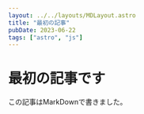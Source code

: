 ```yaml
---
layout: ../../layouts/MDLayout.astro
title: "最初の記事"
pubDate: 2023-06-22
tags: ["astro", "js"]
---
```


# 最初の記事です

この記事はMarkDownで書きました。
